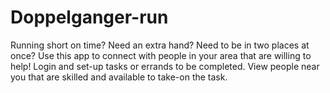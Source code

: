 # Doppelganger-run
Running short on time? Need an extra hand? Need to be in two places at once? Use this app to connect with people in your area that are willing to help! Login and set-up tasks or errands to be completed. View people near you that are skilled and available to take-on the task.
